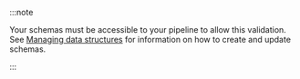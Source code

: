 :::note

Your schemas must be accessible to your pipeline to allow this validation. See [Managing data structures](/docs/data-product-studio/data-structures/manage/index.md) for information on how to create and update schemas.

:::
